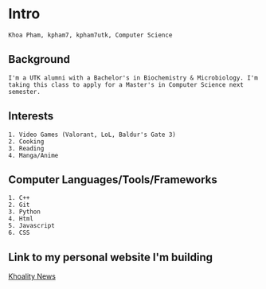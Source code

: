 # Intro
    Khoa Pham, kpham7, kpham7utk, Computer Science

## Background
    I'm a UTK alumni with a Bachelor's in Biochemistry & Microbiology. I'm taking this class to apply for a Master's in Computer Science next semester.

## Interests
    1. Video Games (Valorant, LoL, Baldur's Gate 3)
    2. Cooking
    3. Reading
    4. Manga/Anime

## Computer Languages/Tools/Frameworks
    1. C++
    2. Git
    3. Python
    4. Html
    5. Javascript
    6. CSS

## Link to my personal website I'm building

[Khoality News](https://www.khoalitynews.net/)